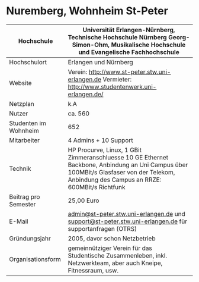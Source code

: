 # Nuremberg, Wohnheim St-Peter

Hochschule             | Universität Erlangen-Nürnberg, Technische Hochschule Nürnberg Georg-Simon-Ohm, Musikalische Hochschule und Evangelische Fachhochschule
-----------------------|-------------------------------------------------------------------------------------------------------------------------------------------------------------------------------------------
Hochschulort           | Erlangen und Nürnberg
Website                | Verein: <http://www.st-peter.stw.uni-erlangen.de> Vermieter: <http://www.studentenwerk.uni-erlangen.de/>
Netzplan               | k.A
Nutzer                 | ca. 560
Studenten im Wohnheim  | 652
Mitarbeiter            | 4 Admins + 10 Support
Technik                | HP Procurve, Linux, 1 GBit Zimmeranschluesse 10 GE Ethernet Backbone, Anbindung an Uni Campus über 100MBit/s Glasfaser von der Telekom, Anbindung des Campus an RRZE: 600MBit/s Richtfunk
Beitrag pro Semester   | 25,00 Euro
E-Mail                 | admin@st-peter.stw.uni-erlangen.de und support@st-peter.stw.uni-erlangen.de für supportanfragen (OTRS)
Gründungsjahr          | 2005, davor schon Netzbetrieb
Organisationsform      | gemeinnütziger Verein für das Studentische Zusammenleben, inkl. Netzwerkteam, aber auch Kneipe, Fitnessraum, usw.
